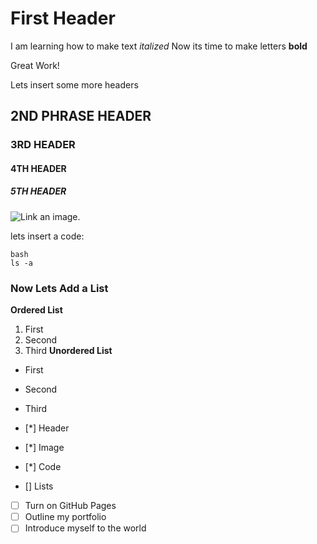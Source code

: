 # 
# First Header 
I am learning how to make text _italized_
Now its time to make letters **bold**

Great Work!

Lets insert some more headers
## 2ND PHRASE HEADER

### 3RD HEADER

#### 4TH HEADER

##### 5TH HEADER

![Link an image.](/learn/azure-devops/shared/media/mara.png)


lets insert a code:

````
bash
ls -a
````
### Now Lets Add a List

__Ordered List__
1. First
2. Second
3. Third
__Unordered List__
- First
- Second
- Third

  
- [*] Header
- [*] Image
- [*] Code
- [] Lists

- [ ] Turn on GitHub Pages
- [ ] Outline my portfolio
- [ ] Introduce myself to the world
